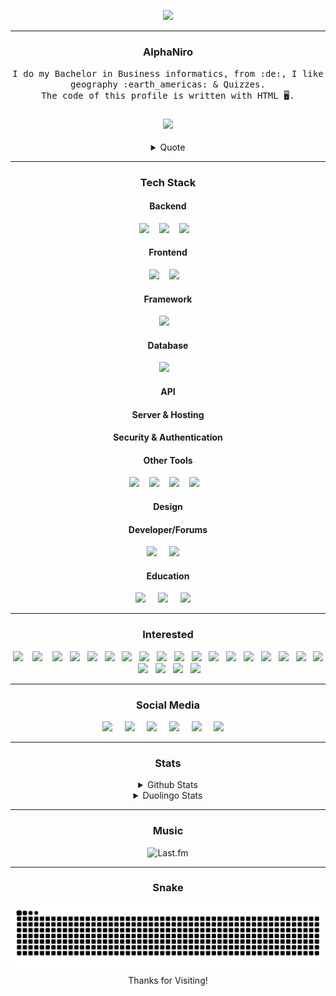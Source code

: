 <p align="center">
     <img src="https://readme-typing-svg.herokuapp.com?font=Fira+Code&weight=700&size=28&letterSpacing=big&duration=3000&pause=500&color=0ED7F3&background=FF541900&center=true&vCenter=true&width=500&height=70&lines=Welcome+To+Planet+Earth+%F0%9F%8C%8E;Nice+To+Meet+You+%F0%9F%91%8B"
</p>

<hr>

<h3 align="center">AlphaNiro</h3>
<p align="center">
  <samp>
       I do my Bachelor in Business informatics, from :de:, I like geography :earth_americas: & Quizzes.
       <br>The code of this profile is written with HTML 🖥️.
  </samp>
</p>

<h3 align="center">
<a href="https://visitcount.itsvg.in">
  <img src="https://visitcount.itsvg.in/api?id=A2N1&label=Profile%20Views&color=12&icon=1&pretty=true" />
</a>
</h3>

<div align=center>
<details>
    <summary>
    Quote
    </summary>
    <br />
    <img src="https://quotes-github-readme.vercel.app/api?type=horizontal&theme=dark" alt="Quotes"/>
</details>
</div>

<hr>

<!--https://github.com/Ileriayo/markdown-badges Anpassen!! -->

<h3 align="center">Tech Stack</h3>
     <h4 align="center">Backend</h4>
          <p align="center">
               <a target="_blank"href="https://www.java.com"><img src="https://img.shields.io/badge/java-%23ED8B00.svg?style=for-the-badge&logo=openjdk&logoColor=white" /></a>&nbsp;&nbsp;&nbsp;
               <a target="_blank"href="https://www.python.org/"><img src="https://img.shields.io/badge/python-3670A0?style=for-the-badge&logo=python&logoColor=ffdd54" /></a>&nbsp;&nbsp;&nbsp;
               <a target="_blank"href="https://en.wikipedia.org/wiki/Markdown"><img src="https://img.shields.io/badge/markdown-%23000000.svg?style=for-the-badge&logo=markdown&logoColor=white" /></a>&nbsp;&nbsp;&nbsp;
               <!--
               <a target="_blank"href="https://en.wikipedia.org/wiki/C_(programming_language)"><img src="https://img.shields.io/badge/c-%2300599C.svg?style=for-the-badge&logo=c&logoColor=white" /></a>&nbsp;&nbsp;&nbsp;
               <a target="_blank"href="https://en.wikipedia.org/wiki/C%2B%2B"><img src="https://img.shields.io/badge/c++-%2300599C.svg?style=for-the-badge&logo=c%2B%2B&logoColor=white" /></a>&nbsp;&nbsp;&nbsp;
               <a target="_blank"href="https://en.wikipedia.org/wiki/C_Sharp_(programming_language)"><img src="https://img.shields.io/badge/c%23-%23239120.svg?style=for-the-badge&logo=csharp&logoColor=white" /></a>&nbsp;&nbsp;&nbsp;
               <a target="_blank"href="https://www.ruby-lang.org/de/"><img src="https://img.shields.io/badge/ruby-%23CC342D.svg?style=for-the-badge&logo=ruby&logoColor=white" /></a>&nbsp;&nbsp;&nbsp;
               <a target="_blank"href="https://www.php.net/"><img src="https://img.shields.io/badge/php-%23777BB4.svg?style=for-the-badge&logo=php&logoColor=whit" /></a>&nbsp;&nbsp;&nbsp;
               <a target="_blank"href="https://go.dev/"><img src="https://img.shields.io/badge/go-%2300ADD8.svg?style=for-the-badge&logo=go&logoColor=white" /></a>&nbsp;&nbsp;&nbsp;
               <a target="_blank"href="https://www.r-project.org/"><img src="https://img.shields.io/badge/r-%23276DC3.svg?style=for-the-badge&logo=r&logoColor=white" /></a>&nbsp;&nbsp;&nbsp;
               <a target="_blank"href="https://www.rust-lang.org/"><img src="https://img.shields.io/badge/rust-%23000000.svg?style=for-the-badge&logo=rust&logoColor=white" /></a>&nbsp;&nbsp;&nbsp;
               <a target="_blank"href="https://fortran-lang.org/index"><img src="https://img.shields.io/badge/Fortran-%23734F96.svg?style=for-the-badge&logo=fortran&logoColor=white" /></a>&nbsp;&nbsp;&nbsp;
               Apache Groovy?
               -->
          </p>
          <p align="center">
     <h4 align="center">Frontend</h4>
          <p align="center">
               <a target="_blank"href="https://en.wikipedia.org/wiki/HTML5"><img src="https://img.shields.io/badge/html5-%23E34F26.svg?style=for-the-badge&logo=html5&logoColor=white" /></a>&nbsp;&nbsp;&nbsp;
               <a target="_blank"href="https://en.wikipedia.org/wiki/CSS"><img src="https://img.shields.io/badge/css3-%231572B6.svg?style=for-the-badge&logo=css3&logoColor=white" /></a>&nbsp;&nbsp;&nbsp;
               <!--
               <a target="_blank"href="https://en.wikipedia.org/wiki/Markdown"><img src="https://img.shields.io/badge/javascript-%23323330.svg?style=for-the-badge&logo=javascript&logoColor=%23F7DF1" /></a>&nbsp;&nbsp;&nbsp;
               <a target="_blank"href="https://en.wikipedia.org/wiki/Markdown"><img src="https://img.shields.io/badge/typescript-%23007ACC.svg?style=for-the-badge&logo=typescript&logoColor=white" /></a>&nbsp;&nbsp;&nbsp;
               <a target="_blank"href="https://en.wikipedia.org/wiki/Markdown"><img src="https://img.shields.io/badge/dart-%230175C2.svg?style=for-the-badge&logo=dart&logoColor=white" /></a>&nbsp;&nbsp;&nbsp;
               -->
          </p>
     <h4 align="center">Framework</h4>
          <p align="center">
               <a target="_blank"href="https://spring.io/"><img src="https://img.shields.io/badge/spring-%236DB33F.svg?style=for-the-badge&logo=spring&logoColor=white" /></a>&nbsp;&nbsp;&nbsp;
               <!--
               Django/Flask/Pandas/FastAPI (Python)
               React/Angular/Vue.js/Node.js (JavaScript)
               Ruby on Rails (Ruby)
               ASP.NET (C#)
               Laravel (PHP)
               Fiber (Go)
               -->
          </p>
     <h4 align="center">Database</h4>
          <p align="center">
               <a target="_blank"href="https://www.oracle.com/database/sqldeveloper"><img src="https://img.shields.io/badge/Oracle-F80000?style=for-the-badge&logo=oracle&logoColor=white" /></a>&nbsp;&nbsp;&nbsp;
               <!--
               MySQL img.shields.io/badge/mysql-4479A1.svg?style=for-the-badge&logo=mysql&logoColor=white
               img.shields.io/badge/OneDrive-0078D4.svg?style=for-the-badge&logo=microsoftonedrive&logoColor=white
               img.shields.io/badge/Google%20Drive-4285F4?style=for-the-badge&logo=googledrive&logoColor=white
               img.shields.io/badge/firebase-a08021?style=for-the-badge&logo=firebase&logoColor=ffcd34
               -->
          </p>
     <h4 align="center">API</h4>
          <p align="center">
               <!--
               REST (Representational State Transfer)
               WebSockets
               -->
          </p>
     <h4 align="center">Server & Hosting</h4>
          <p align="center">
               <!--
               Apache HTTP Server
               AWS (Amazon Web Services) img.shields.io/badge/AWS-%23FF9900.svg?style=for-the-badge&logo=amazon-aws&logoColor=white
               Azure (Microsoft) img.shields.io/badge/azure-%230072C6.svg?style=for-the-badge&logo=microsoftazure&logoColor=white
               Google Cloud Platform (GCP) img.shields.io/badge/GoogleCloud-%234285F4.svg?style=for-the-badge&logo=google-cloud&logoColor=white
               img.shields.io/badge/netlify-%23000000.svg?style=for-the-badge&logo=netlify&logoColor=#00C7B7
               Render img.shields.io/badge/Render-%46E3B7.svg?style=for-the-badge&logo=render&logoColor=white
               -->
          </p>
     <h4 align="center">Security & Authentication</h4>
          <p align="center">
               <!--
               OAuth 2.0
               SSL/TLS
               Let's Encrypt
               -->
          </p>
     <h4 align="center">Other Tools</h4>
          <p align="center">
               <a target="_blank"href="https://git-scm.com"><img src="https://img.shields.io/badge/git-%23F05033.svg?style=for-the-badge&logo=git&logoColor=white" /></a>&nbsp;&nbsp;&nbsp;
               <a target="_blank"href="https://github.com"><img src="https://img.shields.io/badge/github-%23121011.svg?style=for-the-badge&logo=github&logoColor=white" /></a>&nbsp;&nbsp;&nbsp;
               <!--
               Docker img.shields.io/badge/docker-%230db7ed.svg?style=for-the-badge&logo=docker&logoColor=white
               Kubernetes img.shields.io/badge/kubernetes-%23326ce5.svg?style=for-the-badge&logo=kubernetes&logoColor=white
               Bash
               Scatch
               Mobile Entwicklung
               Swift (vorher benutzte man bei iOS- und macOS-Anwendungen Objektive-C) img.shields.io/badge/swift-F54A2A?style=for-the-badge&logo=swift&logoColor=white
               Kotlin img.shields.io/badge/kotlin-%237F52FF.svg?style=for-the-badge&logo=kotlin&logoColor=white
               Lua (Unity, Roblox) img.shields.io/badge/lua-%232C2D72.svg?style=for-the-badge&logo=lua&logoColor=white
               Haskell img.shields.io/badge/Haskell-5e5086?style=for-the-badge&logo=haskell&logoColor=white
               Julia img.shields.io/badge/-Julia-9558B2?style=for-the-badge&logo=julia&logoColor=white
               Solidity img.shields.io/badge/Solidity-%23363636.svg?style=for-the-badge&logo=solidity&logoColor=white
               img.shields.io/badge/Microsoft_Excel-217346?style=for-the-badge&logo=microsoft-excel&logoColor=white
               img.shields.io/badge/Microsoft_PowerPoint-B7472A?style=for-the-badge&logo=microsoft-powerpoint&logoColor=white
               img.shields.io/badge/Microsoft_Word-2B579A?style=for-the-badge&logo=microsoft-word&logoColor=white
               img.shields.io/badge/LibreOffice-%2318A303?style=for-the-badge&logo=LibreOffice&logoColor=white
               -->
               <a target="_blank"href="https://en.wikipedia.org/wiki/PowerShell"><img src="https://img.shields.io/badge/PowerShell-%235391FE.svg?style=for-the-badge&logo=powershell&logoColor=white" /></a>&nbsp;&nbsp;&nbsp;
               <a target="_blank"href="https://en.wikipedia.org/wiki/Windows_Terminal"><img src="https://img.shields.io/badge/Windows%20Terminal-%234D4D4D.svg?style=for-the-badge&logo=windows-terminal&logoColor=white" /></a>&nbsp;&nbsp;&nbsp;
               <!--
               https://moqups.com/
               -->
          </p>
     <h4 align="center">Design</h4>
          <p align="center">
               <!--
               Canva
               Figma
               Gimp
               -->
          </p>
     <h4 align="center">Developer/Forums</h4>
          <p align="center">
               <a target="_blank"href="https://leetcode.com/u/A2N1/"><img src="https://img.shields.io/badge/LeetCode-000000?style=for-the-badge&logo=LeetCode&logoColor=#d16c06" /></a>&nbsp;&nbsp;&nbsp;&nbsp;
               <a target="_blank"href="https://www.reddit.com/user/AlphaNiro/"><img src="https://img.shields.io/badge/Reddit-%23FF4500.svg?style=for-the-badge&logo=Reddit&logoColor=white" /></a>&nbsp;&nbsp;&nbsp;&nbsp;
          </p>
     <h4 align="center">Education</h4>
          <p align="center">
               <a target="_blank"href="https://www.freecodecamp.org"><img src="https://img.shields.io/badge/Freecodecamp-%23123.svg?&style=for-the-badge&logo=freecodecamp&logoColor=green" /></a>&nbsp;&nbsp;&nbsp;&nbsp;
               <a target="_blank"href="https://de.duolingo.com/profile/AlphaNiro"><img src="https://img.shields.io/badge/Duolingo-%234DC730.svg?style=for-the-badge&logo=Duolingo&logoColor=white" /></a>&nbsp;&nbsp;&nbsp;&nbsp;
               <a target="_blank"href="https://www.udemy.com"><img src="https://img.shields.io/badge/Udemy-A435F0?style=for-the-badge&logo=Udemy&logoColor=white" /></a>&nbsp;&nbsp;&nbsp;&nbsp;
          </p>
     </p>


<hr>

<h3 align="center">Interested</h3>
<p align="center">
     <img src="https://img.shields.io/badge/c-%2300599C.svg?style=for-the-badge&logo=c&logoColor=white" />&nbsp;&nbsp;&nbsp;
     <img src="https://img.shields.io/badge/c%23-%23239120.svg?style=for-the-badge&logo=csharp&logoColor=white" />&nbsp;&nbsp;&nbsp;
     <img src="https://img.shields.io/badge/c++-%2300599C.svg?style=for-the-badge&logo=c%2B%2B&logoColor=white" />&nbsp;&nbsp;
     <img src="https://img.shields.io/badge/dart-%230175C2.svg?style=for-the-badge&logo=dart&logoColor=white" />&nbsp;&nbsp;
     <img src="https://img.shields.io/badge/elixir-%234B275F.svg?style=for-the-badge&logo=elixir&logoColor=white" />&nbsp;&nbsp;
     <img src="https://img.shields.io/badge/Fortran-%23734F96.svg?style=for-the-badge&logo=fortran&logoColor=white" />&nbsp;&nbsp;
     <img src="https://img.shields.io/badge/go-%2300ADD8.svg?style=for-the-badge&logo=go&logoColor=white" />&nbsp;&nbsp;
     <img src="https://img.shields.io/badge/kotlin-%237F52FF.svg?style=for-the-badge&logo=kotlin&logoColor=white" />&nbsp;&nbsp;
     <img src="https://img.shields.io/badge/javascript-%23323330.svg?style=for-the-badge&logo=javascript&logoColor=%23F7DF1E" />&nbsp;&nbsp;
     <img src="https://img.shields.io/badge/perl-%2339457E.svg?style=for-the-badge&logo=perl&logoColor=white" />&nbsp;&nbsp;
     <img src="https://img.shields.io/badge/php-%23777BB4.svg?style=for-the-badge&logo=php&logoColor=white" />&nbsp;&nbsp;
     <img src="https://img.shields.io/badge/r-%23276DC3.svg?style=for-the-badge&logo=r&logoColor=white" />&nbsp;&nbsp;
     <img src="https://img.shields.io/badge/ruby-%23CC342D.svg?style=for-the-badge&logo=ruby&logoColor=white" />&nbsp;&nbsp;
     <img src="https://img.shields.io/badge/rust-%23000000.svg?style=for-the-badge&logo=rust&logoColor=white" />&nbsp;&nbsp;
     <img src="https://img.shields.io/badge/typescript-%23007ACC.svg?style=for-the-badge&logo=typescript&logoColor=white" />&nbsp;&nbsp;
     <img src="https://img.shields.io/badge/AWS-%23FF9900.svg?style=for-the-badge&logo=amazon-aws&logoColor=white" />&nbsp;&nbsp;
     <img src="https://img.shields.io/badge/azure-%230072C6.svg?style=for-the-badge&logo=microsoftazure&logoColor=white" />&nbsp;&nbsp;
     <img src="https://img.shields.io/badge/Cloudflare-F38020?style=for-the-badge&logo=Cloudflare&logoColor=white" />&nbsp;&nbsp;
     <img src="https://img.shields.io/badge/Render-%46E3B7.svg?style=for-the-badge&logo=render&logoColor=white" />&nbsp;&nbsp;
     <img src="https://img.shields.io/badge/Next-black?style=for-the-badge&logo=next.js&logoColor=white" />&nbsp;&nbsp;
     <img src="https://img.shields.io/badge/react-%2320232a.svg?style=for-the-badge&logo=react&logoColor=%2361DAFB" />&nbsp;&nbsp;
     <img src="https://img.shields.io/badge/docker-%230db7ed.svg?style=for-the-badge&logo=docker&logoColor=white" />&nbsp;&nbsp;
</p>

<hr>

<h3 align="center">Social Media</h3>
<p align="center">
     <a target="_blank"href="https://discordapp.com/users/379676311263641603"><img src="https://img.shields.io/badge/Discord-%235865F2.svg?style=for-the-badge&logo=discord&logoColor=white" /></a>&nbsp;&nbsp;&nbsp;&nbsp;
     <a target="_blank"href="Link"><img src="https://img.shields.io/badge/Instagram-%23E4405F.svg?style=for-the-badge&logo=Instagram&logoColor=white" /></a>&nbsp;&nbsp;&nbsp;&nbsp;
     <a target="_blank"href="Link"><img src="https://img.shields.io/badge/linkedin-%230077B5.svg?&style=for-the-badge&logo=linkedin&logoColor=white" /></a>&nbsp;&nbsp;&nbsp;&nbsp;
     <a target="_blank"href="https://leetcode.com/u/A2N1/"><img src="https://img.shields.io/badge/LeetCode-000000?style=for-the-badge&logo=LeetCode&logoColor=#d16c06" /></a>&nbsp;&nbsp;&nbsp;&nbsp;
     <a href="Link"><img src="https://img.shields.io/badge/gmail-%23D14836.svg?&style=for-the-badge&logo=gmail&logoColor=white" /></a>&nbsp;&nbsp;&nbsp;&nbsp;
     <a target="_blank"href="https://steamcommunity.com/id/AlphaNiro/"><img src="https://img.shields.io/badge/steam-%23000000.svg?style=for-the-badge&logo=steam&logoColor=white" /></a>&nbsp;&nbsp;&nbsp;&nbsp;
</p>

<hr>

<h3 align="center">Stats</h3>
<div align=center>
<details>
     <summary>
     Github Stats
     </summary>
     <br />
     <img width=440 height=200 src="https://streak-stats.demolab.com?user=A2N1&theme=tokyonight&border_radius=10&card_width=440&card_height=200" alt="GitHub Streak" /></a>
     <img width=440 height=200 src="https://github-readme-stats.vercel.app/api/top-langs/?username=A2N1&layout=compact&theme=tokyonight" alt="Top Languages">
     <img width=440 height=200 src="https://github-readme-stats.vercel.app/api?username=A2N1&&rank_icon=github&theme=tokyonight&hide_border=false&include_all_commits=true&count_private=true&show_icons=true" alt="GitHub Stats">
</details>
</div>

<div align=center>
<details>
    <summary>
    Duolingo Stats
    </summary>
    <br />
    <img src="https://duolingo-stats-card.vercel.app/api?username=AlphaNiro&theme=tokyonight&sort=xp" alt="Duolingo Stats"/>
</details>
</div>

<hr>

<h3 align="center">Music</h3>
<div align=center>
     <img src="https://github-readme-lastfm-stats.netlify.app/.netlify/functions/card?user=AlphaNiro&theme=dark&show_scrobbles=true" alt="Last.fm"/>
</div>

<hr>

<div align="center">
  <h3> Snake </h3>
  <img alt="snake eating my contributions" src="https://raw.githubusercontent.com/A2N1/A2N1/output/github-contribution-grid-snake.svg" />
</div>

<div align="center">
     Thanks for Visiting!
</div>

<!-- 
Readme Typing SVG: https://github.com/denvercoder1/readme-typing-svg           license: MIT License
Badgets: https://github.com/Ileriayo/markdown-badges                           license: MIT License
VisitCount: https://github.com/VishwaGauravIn/visit-count-pro                  license: No License
GitHub Stats: https://github.com/anuraghazra/github-readme-stats               license: MIT License
Duolingo Stats: https://github.com/KevzPeter/Duolingo-Stats-Card               license: No License
Last.fm: https://github.com/rafaelwi/github-readme-lastfm-stats                license: MIT License
Quotes: https://github.com/PiyushSuthar/github-readme-quotes                   license: MIT License
Snake: https://github.com/salesp07/salesp07                                    license: MIT License
-->
